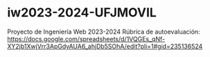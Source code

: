 # iw2023-2024-UFJMOVIL
Proyecto de Ingeniería Web 2023-2024
Rúbrica de autoevaluación: https://docs.google.com/spreadsheets/d/1VQGEs_qNf-XY2jb1XwjVrr3ApGdyAUA6_ahjDb5SOhA/edit?pli=1#gid=235136524
